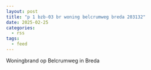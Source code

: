 ```yaml
---
layout: post
title: "p 1 bzb-03 br woning belcrumweg breda 203132"
date: 2025-02-25
categories: 
  - rss
tags: 
  - feed
---
```


Woningbrand op Belcrumweg in Breda
